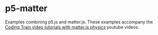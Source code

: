 # p5-matter

Examples combining p5.js and matter.js. These examples accompany the [Coding Train video tutorials with matter.js physics](https://www.youtube.com/playlist?list=PLRqwX-V7Uu6bLh3T_4wtrmVHOrOEM1ig_) youtube videos.
